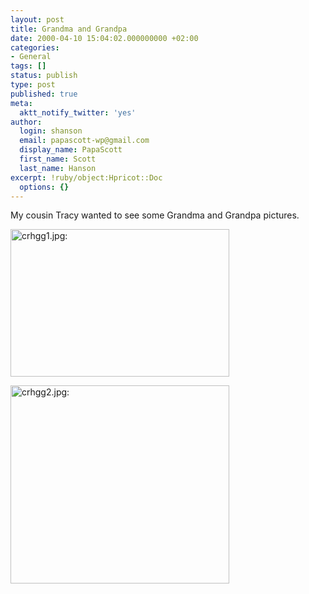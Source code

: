 ```yaml
---
layout: post
title: Grandma and Grandpa
date: 2000-04-10 15:04:02.000000000 +02:00
categories:
- General
tags: []
status: publish
type: post
published: true
meta:
  aktt_notify_twitter: 'yes'
author:
  login: shanson
  email: papascott-wp@gmail.com
  display_name: PapaScott
  first_name: Scott
  last_name: Hanson
excerpt: !ruby/object:Hpricot::Doc
  options: {}
---
```

<p>My cousin Tracy wanted to see some Grandma and Grandpa pictures.</p>
<p><img src="https://www.papascott.de/wordpress/wp-content/uploads/2000/04/crhgg1.jpg" height="236" width="350" border="0" alt="crhgg1.jpg: " /></p>
<p><img src="https://www.papascott.de/wordpress/wp-content/uploads/2000/04/crhgg2.jpg" height="317" width="350" border="0" alt="crhgg2.jpg: " /></p>
